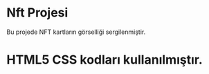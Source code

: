 <h1>Nft Projesi</h1>

<p>Bu projede NFT kartların görselliği sergilenmiştir.</p>

<h1>HTML5 CSS kodları kullanılmıştır.</h1>

<img src="gif1.gif" alt="">

<img src="gif2.gif" alt="">
